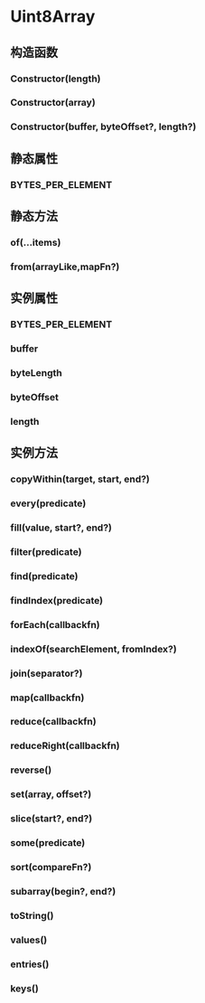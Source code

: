 # Uint8Array


## 构造函数


### Constructor(length)

<!-- UTSJSON.Uint8Array.Constructor.description -->

<!-- UTSJSON.Uint8Array.Constructor.param -->

<!-- UTSJSON.Uint8Array.Constructor.returnValue -->

<!-- UTSJSON.Uint8Array.Constructor.compatibility -->

<!-- UTSJSON.Uint8Array.Constructor.tutorial -->

### Constructor(array)

<!-- UTSJSON.Uint8Array.Constructor_1.description -->

<!-- UTSJSON.Uint8Array.Constructor_1.param -->

<!-- UTSJSON.Uint8Array.Constructor_1.returnValue -->

<!-- UTSJSON.Uint8Array.Constructor_1.compatibility -->

<!-- UTSJSON.Uint8Array.Constructor_1.tutorial -->

### Constructor(buffer, byteOffset?, length?)

<!-- UTSJSON.Uint8Array.Constructor_2.description -->

<!-- UTSJSON.Uint8Array.Constructor_2.param -->

<!-- UTSJSON.Uint8Array.Constructor_2.returnValue -->

<!-- UTSJSON.Uint8Array.Constructor_2.compatibility -->

<!-- UTSJSON.Uint8Array.Constructor_2.tutorial -->


## 静态属性


### BYTES_PER_ELEMENT

<!-- UTSJSON.Uint8Array.BYTES_PER_ELEMENT.description -->

<!-- UTSJSON.Uint8Array.BYTES_PER_ELEMENT.param -->

<!-- UTSJSON.Uint8Array.BYTES_PER_ELEMENT.returnValue -->

<!-- UTSJSON.Uint8Array.BYTES_PER_ELEMENT.compatibility -->

<!-- UTSJSON.Uint8Array.BYTES_PER_ELEMENT.tutorial -->


## 静态方法


### of(...items)

<!-- UTSJSON.Uint8Array.of.description -->

<!-- UTSJSON.Uint8Array.of.param -->

<!-- UTSJSON.Uint8Array.of.returnValue -->

<!-- UTSJSON.Uint8Array.of.compatibility -->

<!-- UTSJSON.Uint8Array.of.tutorial -->

### from(arrayLike,mapFn?)

<!-- UTSJSON.Uint8Array.from.description -->

<!-- UTSJSON.Uint8Array.from.param -->

<!-- UTSJSON.Uint8Array.from.returnValue -->

<!-- UTSJSON.Uint8Array.from.compatibility -->

<!-- UTSJSON.Uint8Array.from.tutorial -->


## 实例属性


### BYTES_PER_ELEMENT

<!-- UTSJSON.Uint8Array.BYTES_PER_ELEMENT.description -->

<!-- UTSJSON.Uint8Array.BYTES_PER_ELEMENT.param -->

<!-- UTSJSON.Uint8Array.BYTES_PER_ELEMENT.returnValue -->

<!-- UTSJSON.Uint8Array.BYTES_PER_ELEMENT.compatibility -->

<!-- UTSJSON.Uint8Array.BYTES_PER_ELEMENT.tutorial -->

### buffer

<!-- UTSJSON.Uint8Array.buffer.description -->

<!-- UTSJSON.Uint8Array.buffer.param -->

<!-- UTSJSON.Uint8Array.buffer.returnValue -->

<!-- UTSJSON.Uint8Array.buffer.compatibility -->

<!-- UTSJSON.Uint8Array.buffer.tutorial -->

### byteLength

<!-- UTSJSON.Uint8Array.byteLength.description -->

<!-- UTSJSON.Uint8Array.byteLength.param -->

<!-- UTSJSON.Uint8Array.byteLength.returnValue -->

<!-- UTSJSON.Uint8Array.byteLength.compatibility -->

<!-- UTSJSON.Uint8Array.byteLength.tutorial -->

### byteOffset

<!-- UTSJSON.Uint8Array.byteOffset.description -->

<!-- UTSJSON.Uint8Array.byteOffset.param -->

<!-- UTSJSON.Uint8Array.byteOffset.returnValue -->

<!-- UTSJSON.Uint8Array.byteOffset.compatibility -->

<!-- UTSJSON.Uint8Array.byteOffset.tutorial -->

### length

<!-- UTSJSON.Uint8Array.length.description -->

<!-- UTSJSON.Uint8Array.length.param -->

<!-- UTSJSON.Uint8Array.length.returnValue -->

<!-- UTSJSON.Uint8Array.length.compatibility -->

<!-- UTSJSON.Uint8Array.length.tutorial -->


## 实例方法


### copyWithin(target, start, end?)

<!-- UTSJSON.Uint8Array.copyWithin.description -->

<!-- UTSJSON.Uint8Array.copyWithin.param -->

<!-- UTSJSON.Uint8Array.copyWithin.returnValue -->

<!-- UTSJSON.Uint8Array.copyWithin.compatibility -->

<!-- UTSJSON.Uint8Array.copyWithin.tutorial -->

### every(predicate)

<!-- UTSJSON.Uint8Array.every.description -->

<!-- UTSJSON.Uint8Array.every.param -->

<!-- UTSJSON.Uint8Array.every.returnValue -->

<!-- UTSJSON.Uint8Array.every.compatibility -->

<!-- UTSJSON.Uint8Array.every.tutorial -->

### fill(value, start?, end?)

<!-- UTSJSON.Uint8Array.fill.description -->

<!-- UTSJSON.Uint8Array.fill.param -->

<!-- UTSJSON.Uint8Array.fill.returnValue -->

<!-- UTSJSON.Uint8Array.fill.compatibility -->

<!-- UTSJSON.Uint8Array.fill.tutorial -->

### filter(predicate)

<!-- UTSJSON.Uint8Array.filter.description -->

<!-- UTSJSON.Uint8Array.filter.param -->

<!-- UTSJSON.Uint8Array.filter.returnValue -->

<!-- UTSJSON.Uint8Array.filter.compatibility -->

<!-- UTSJSON.Uint8Array.filter.tutorial -->

### find(predicate)

<!-- UTSJSON.Uint8Array.find.description -->

<!-- UTSJSON.Uint8Array.find.param -->

<!-- UTSJSON.Uint8Array.find.returnValue -->

<!-- UTSJSON.Uint8Array.find.compatibility -->

<!-- UTSJSON.Uint8Array.find.tutorial -->

### findIndex(predicate)

<!-- UTSJSON.Uint8Array.findIndex.description -->

<!-- UTSJSON.Uint8Array.findIndex.param -->

<!-- UTSJSON.Uint8Array.findIndex.returnValue -->

<!-- UTSJSON.Uint8Array.findIndex.compatibility -->

<!-- UTSJSON.Uint8Array.findIndex.tutorial -->

### forEach(callbackfn)

<!-- UTSJSON.Uint8Array.forEach.description -->

<!-- UTSJSON.Uint8Array.forEach.param -->

<!-- UTSJSON.Uint8Array.forEach.returnValue -->

<!-- UTSJSON.Uint8Array.forEach.compatibility -->

<!-- UTSJSON.Uint8Array.forEach.tutorial -->

### indexOf(searchElement, fromIndex?)

<!-- UTSJSON.Uint8Array.indexOf.description -->

<!-- UTSJSON.Uint8Array.indexOf.param -->

<!-- UTSJSON.Uint8Array.indexOf.returnValue -->

<!-- UTSJSON.Uint8Array.indexOf.compatibility -->

<!-- UTSJSON.Uint8Array.indexOf.tutorial -->

### join(separator?)

<!-- UTSJSON.Uint8Array.join.description -->

<!-- UTSJSON.Uint8Array.join.param -->

<!-- UTSJSON.Uint8Array.join.returnValue -->

<!-- UTSJSON.Uint8Array.join.compatibility -->

<!-- UTSJSON.Uint8Array.join.tutorial -->

### map(callbackfn)

<!-- UTSJSON.Uint8Array.map.description -->

<!-- UTSJSON.Uint8Array.map.param -->

<!-- UTSJSON.Uint8Array.map.returnValue -->

<!-- UTSJSON.Uint8Array.map.compatibility -->

<!-- UTSJSON.Uint8Array.map.tutorial -->

### reduce(callbackfn)

<!-- UTSJSON.Uint8Array.reduce.description -->

<!-- UTSJSON.Uint8Array.reduce.param -->

<!-- UTSJSON.Uint8Array.reduce.returnValue -->

<!-- UTSJSON.Uint8Array.reduce.compatibility -->

<!-- UTSJSON.Uint8Array.reduce.tutorial -->

### reduceRight(callbackfn)

<!-- UTSJSON.Uint8Array.reduceRight.description -->

<!-- UTSJSON.Uint8Array.reduceRight.param -->

<!-- UTSJSON.Uint8Array.reduceRight.returnValue -->

<!-- UTSJSON.Uint8Array.reduceRight.compatibility -->

<!-- UTSJSON.Uint8Array.reduceRight.tutorial -->

### reverse()

<!-- UTSJSON.Uint8Array.reverse.description -->

<!-- UTSJSON.Uint8Array.reverse.param -->

<!-- UTSJSON.Uint8Array.reverse.returnValue -->

<!-- UTSJSON.Uint8Array.reverse.compatibility -->

<!-- UTSJSON.Uint8Array.reverse.tutorial -->

### set(array, offset?)

<!-- UTSJSON.Uint8Array.set.description -->

<!-- UTSJSON.Uint8Array.set.param -->

<!-- UTSJSON.Uint8Array.set.returnValue -->

<!-- UTSJSON.Uint8Array.set.compatibility -->

<!-- UTSJSON.Uint8Array.set.tutorial -->

### slice(start?, end?)

<!-- UTSJSON.Uint8Array.slice.description -->

<!-- UTSJSON.Uint8Array.slice.param -->

<!-- UTSJSON.Uint8Array.slice.returnValue -->

<!-- UTSJSON.Uint8Array.slice.compatibility -->

<!-- UTSJSON.Uint8Array.slice.tutorial -->

### some(predicate)

<!-- UTSJSON.Uint8Array.some.description -->

<!-- UTSJSON.Uint8Array.some.param -->

<!-- UTSJSON.Uint8Array.some.returnValue -->

<!-- UTSJSON.Uint8Array.some.compatibility -->

<!-- UTSJSON.Uint8Array.some.tutorial -->

### sort(compareFn?)

<!-- UTSJSON.Uint8Array.sort.description -->

<!-- UTSJSON.Uint8Array.sort.param -->

<!-- UTSJSON.Uint8Array.sort.returnValue -->

<!-- UTSJSON.Uint8Array.sort.compatibility -->

<!-- UTSJSON.Uint8Array.sort.tutorial -->

### subarray(begin?, end?)

<!-- UTSJSON.Uint8Array.subarray.description -->

<!-- UTSJSON.Uint8Array.subarray.param -->

<!-- UTSJSON.Uint8Array.subarray.returnValue -->

<!-- UTSJSON.Uint8Array.subarray.compatibility -->

<!-- UTSJSON.Uint8Array.subarray.tutorial -->

### toString()

<!-- UTSJSON.Uint8Array.toString.description -->

<!-- UTSJSON.Uint8Array.toString.param -->

<!-- UTSJSON.Uint8Array.toString.returnValue -->

<!-- UTSJSON.Uint8Array.toString.compatibility -->

<!-- UTSJSON.Uint8Array.toString.tutorial -->

### values()

<!-- UTSJSON.Uint8Array.values.description -->

<!-- UTSJSON.Uint8Array.values.param -->

<!-- UTSJSON.Uint8Array.values.returnValue -->

<!-- UTSJSON.Uint8Array.values.compatibility -->

<!-- UTSJSON.Uint8Array.values.tutorial -->

### entries()

<!-- UTSJSON.Uint8Array.entries.description -->

<!-- UTSJSON.Uint8Array.entries.param -->

<!-- UTSJSON.Uint8Array.entries.returnValue -->

<!-- UTSJSON.Uint8Array.entries.compatibility -->

<!-- UTSJSON.Uint8Array.entries.tutorial -->

### keys()

<!-- UTSJSON.Uint8Array.keys.description -->

<!-- UTSJSON.Uint8Array.keys.param -->

<!-- UTSJSON.Uint8Array.keys.returnValue -->

<!-- UTSJSON.Uint8Array.keys.compatibility -->

<!-- UTSJSON.Uint8Array.keys.tutorial -->

